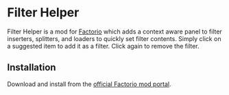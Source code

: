 # Filter Helper
Filter Helper is a mod for [Factorio](https://factorio.com) which adds a context aware panel to filter inserters, splitters, and loaders to quickly set filter contents. Simply click on a suggested item to add it as a filter. Click again to remove the filter.

## Installation
Download and install from the [official Factorio mod portal](https://mods.factorio.com/mod/FilterHelper).